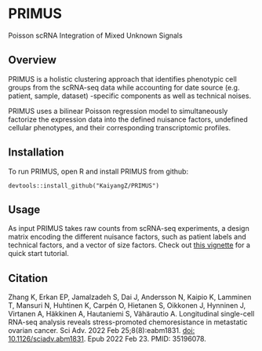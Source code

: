 # PRIMUS
Poisson scRNA Integration of Mixed Unknown Signals 

## Overview 
PRIMUS is a holistic clustering approach that identifies phenotypic cell groups from 
the scRNA-seq data while accounting for date source (e.g. patient, sample, dataset) -specific components as well as technical noises.

PRIMUS uses a bilinear Poisson regression model to simultaneously factorize the
expression data into the defined nuisance factors, undefined cellular phenotypes, and their
corresponding transcriptomic profiles.

## Installation
To run PRIMUS, open R and install PRIMUS from github:
```
devtools::install_github("KaiyangZ/PRIMUS")
```

## Usage
As input PRIMUS takes raw counts from scRNA-seq experiments,
a design matrix encoding the different nuisance factors, such as patient labels and
technical factors, and a vector of size factors.
Check out [this vignette](https://htmlpreview.github.io/?https://github.com/KaiyangZ/PRIMUS/blob/master/vignettes/quickstart.html) for a quick start tutorial.

## Citation
Zhang K, Erkan EP, Jamalzadeh S, Dai J, Andersson N, Kaipio K, Lamminen T, Mansuri N, Huhtinen K, Carpén O, Hietanen S, Oikkonen J, Hynninen J, Virtanen A, Häkkinen A, Hautaniemi S, Vähärautio A. Longitudinal single-cell RNA-seq analysis reveals stress-promoted chemoresistance in metastatic ovarian cancer. Sci Adv. 2022 Feb 25;8(8):eabm1831. [doi: 10.1126/sciadv.abm1831](https://www.science.org/doi/10.1126/sciadv.abm1831). Epub 2022 Feb 23. PMID: 35196078.
